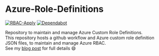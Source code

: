 # Azure-Role-Definitions

[![RBAC-Apply](https://github.com/Pwd9000-ML/Azure-Role-Definitions/actions/workflows/rbac-apply.yml/badge.svg)](https://github.com/Pwd9000-ML/Azure-Role-Definitions/actions/workflows/rbac-apply.yml) [![Dependabot](https://badgen.net/badge/Dependabot/enabled/green?icon=dependabot)](https://dependabot.com/)

Repository to maintain and manage Azure Custom Role Definitions.  
This repository hosts a github workflow and Azure custom role definition JSON files, to maintain and manage Azure RBAC.  
See my [blog post](https://dev.to/pwd9000/automate-azure-role-based-access-control-rbac-using-github-2349) for full details :smile:
